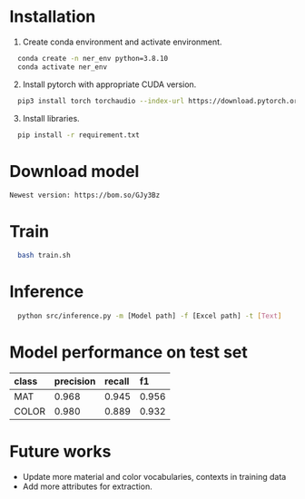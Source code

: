 # Installation
1. Create conda environment and activate environment.
```bash
  conda create -n ner_env python=3.8.10 
  conda activate ner_env
```
2. Install pytorch with appropriate CUDA version.
```bash
  pip3 install torch torchaudio --index-url https://download.pytorch.org/whl/cu118
```
3. Install libraries.
```bash
  pip install -r requirement.txt
```
# Download model
```
Newest version: https://bom.so/GJy3Bz
```

# Train
```bash
  bash train.sh
```

# Inference
```bash
  python src/inference.py -m [Model path] -f [Excel path] -t [Text]
```

# Model performance on test set
| class     | precision| recall   |f1     |
| :-------- | :------- | :------- |:------|
| MAT       | 0.968    | 0.945    | 0.956 |
| COLOR     | 0.980    | 0.889    | 0.932 |

# Future works
- Update more material and color vocabularies, contexts in training data
- Add more attributes for extraction.
